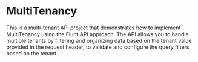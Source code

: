 # MultiTenancy
This is a multi-tenant API project that demonstrates how to implement MultiTenancy using the Flunt API approach. 
The API allows you to handle multiple tenants by filtering and organizing data based on the tenant value provided in the request header,
to validate and configure the query filters based on the tenant.
